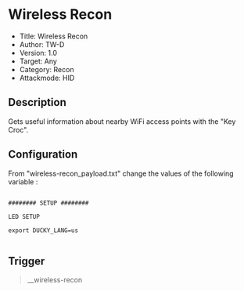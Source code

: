 # Wireless Recon

- Title:            Wireless Recon
- Author:           TW-D
- Version:          1.0
- Target:           Any
- Category:         Recon
- Attackmode:       HID

## Description

Gets useful information about nearby WiFi access points
with the "Key Croc".

## Configuration

From "wireless-recon_payload.txt" change the values of the following variable :
```

######## SETUP ########

LED SETUP

export DUCKY_LANG=us


```

## Trigger

>
> __wireless-recon
>